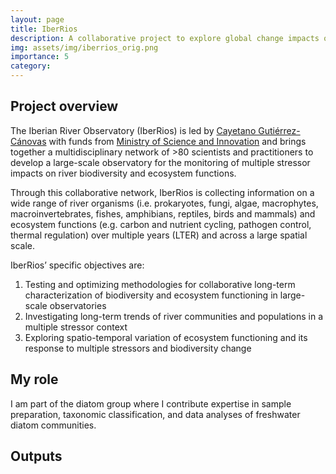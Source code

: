 ```yaml
---
layout: page
title: IberRios
description: A collaborative project to explore global change impacts on Iberian river biodiversity and ecosystem functions
img: assets/img/iberrios_orig.png
importance: 5
category: 
---
```


## Project overview

The Iberian River Observatory (IberRios) is led by [Cayetano Gutiérrez-Cánovas](https://tanogutierrezcanovas.weebly.com/iberrios.html) with funds from [Ministry of Science and Innovation](https://www.ciencia.gob.es/en/) and brings together a multidisciplinary network of >80 scientists and practitioners to develop a large-scale observatory for the monitoring of multiple stressor impacts on river biodiversity and ecosystem functions.

Through this collaborative network, IberRios is collecting information on a wide range of river organisms (i.e. prokaryotes, fungi, algae, macrophytes, macroinvertebrates, fishes, amphibians, reptiles, birds and mammals) and ecosystem functions (e.g. carbon and nutrient cycling, pathogen control, thermal regulation) over multiple years (LTER) and across a large spatial scale.

IberRios’ specific objectives are: 
1. Testing and optimizing methodologies for collaborative long-term characterization of biodiversity and ecosystem functioning in large-scale observatories 
2. Investigating long-term trends of river communities and populations in a multiple stressor context 
3. Exploring spatio-temporal variation of ecosystem functioning and its response to multiple stressors and biodiversity change


## My role
I am part of the diatom group where I contribute expertise in sample preparation, taxonomic classification, and data analyses of freshwater diatom communities.

## Outputs





